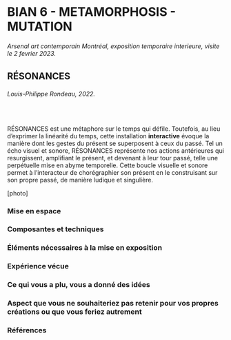 # BIAN 6 - METAMORPHOSIS - MUTATION
###### Arsenal art contemporain Montréal, exposition temporaire interieure, visite le 2 fevrier 2023.
## RÉSONANCES
###### Louis-Philippe Rondeau, 2022.
​

RÉSONANCES est une métaphore sur le temps qui défile. Toutefois, au lieu d’exprimer la linéarité du temps, cette installation <b>interactive</b> évoque la manière dont les gestes du présent se superposent à ceux du passé. Tel un écho visuel et sonore, RÉSONANCES représente nos actions antérieures qui resurgissent, amplifiant le présent, et devenant à leur tour passé, telle une perpétuelle mise en abyme temporelle. Cette boucle visuelle et sonore permet à l’interacteur de chorégraphier son présent en le construisant sur son propre passé, de manière ludique et singulière.

[photo]

### Mise en espace

### Composantes et techniques

### Éléments nécessaires à la mise en exposition

### Expérience vécue

### Ce qui vous a plu, vous a donné des idées

### Aspect que vous ne souhaiteriez pas retenir pour vos propres créations ou que vous feriez autrement

### Références
